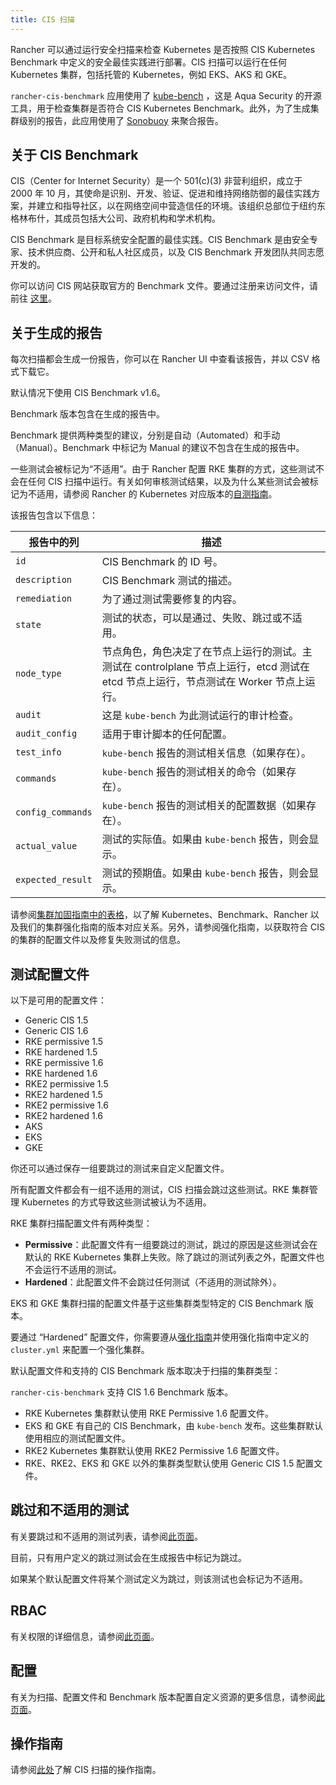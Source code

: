 ```yaml
---
title: CIS 扫描
---
```


Rancher 可以通过运行安全扫描来检查 Kubernetes 是否按照 CIS Kubernetes Benchmark 中定义的安全最佳实践进行部署。CIS 扫描可以运行在任何 Kubernetes 集群，包括托管的 Kubernetes，例如 EKS、AKS 和 GKE。

`rancher-cis-benchmark` 应用使用了  <a href="https://github.com/aquasecurity/kube-bench" target="_blank">kube-bench</a> ，这是 Aqua Security 的开源工具，用于检查集群是否符合 CIS Kubernetes Benchmark。此外，为了生成集群级别的报告，此应用使用了  <a href="https://github.com/vmware-tanzu/sonobuoy" target="_blank">Sonobuoy</a> 来聚合报告。


## 关于 CIS Benchmark

CIS（Center for Internet Security）是一个 501(c\)(3) 非营利组织，成立于 2000 年 10 月，其使命是识别、开发、验证、促进和维持网络防御的最佳实践方案，并建立和指导社区，以在网络空间中营造信任的环境。该组织总部位于纽约东格林布什，其成员包括大公司、政府机构和学术机构。

CIS Benchmark 是目标系统安全配置的最佳实践。CIS Benchmark 是由安全专家、技术供应商、公开和私人社区成员，以及 CIS Benchmark 开发团队共同志愿开发的。

你可以访问 CIS 网站获取官方的 Benchmark 文件。要通过注册来访问文件，请前往
<a href="https://learn.cisecurity.org/benchmarks" target="_blank">这里</a>。

## 关于生成的报告

每次扫描都会生成一份报告，你可以在 Rancher UI 中查看该报告，并以 CSV 格式下载它。

默认情况下使用 CIS Benchmark v1.6。

Benchmark 版本包含在生成的报告中。

Benchmark 提供两种类型的建议，分别是自动（Automated）和手动（Manual）。Benchmark 中标记为 Manual 的建议不包含在生成的报告中。

一些测试会被标记为“不适用”。由于 Rancher 配置 RKE 集群的方式，这些测试不会在任何 CIS 扫描中运行。有关如何审核测试结果，以及为什么某些测试会被标记为不适用，请参阅 Rancher 的 Kubernetes 对应版本的[自测指南](./rancher-security.md#cis-benchmark-和自我评估)。

该报告包含以下信息：

| 报告中的列 | 描述 |
|------------------|-------------|
| `id` | CIS Benchmark 的 ID 号。 |
| `description` | CIS Benchmark 测试的描述。 |
| `remediation` | 为了通过测试需要修复的内容。 |
| `state` | 测试的状态，可以是通过、失败、跳过或不适用。 |
| `node_type` | 节点角色，角色决定了在节点上运行的测试。主测试在 controlplane 节点上运行，etcd 测试在 etcd 节点上运行，节点测试在 Worker 节点上运行。 |
| `audit` | 这是 `kube-bench` 为此测试运行的审计检查。 |
| `audit_config` | 适用于审计脚本的任何配置。 |
| `test_info` | `kube-bench` 报告的测试相关信息（如果存在）。 |
| `commands` | `kube-bench` 报告的测试相关的命令（如果存在）。 |
| `config_commands` | `kube-bench` 报告的测试相关的配置数据（如果存在）。 |
| `actual_value` | 测试的实际值。如果由 `kube-bench` 报告，则会显示。 |
| `expected_result` | 测试的预期值。如果由 `kube-bench` 报告，则会显示。 |

请参阅[集群加固指南中的表格](./rancher-security.md)，以了解 Kubernetes、Benchmark、Rancher 以及我们的集群强化指南的版本对应关系。另外，请参阅强化指南，以获取符合 CIS 的集群的配置文件以及修复失败测试的信息。

## 测试配置文件

以下是可用的配置文件：

- Generic CIS 1.5
- Generic CIS 1.6
- RKE permissive 1.5
- RKE hardened 1.5
- RKE permissive 1.6
- RKE hardened 1.6
- RKE2 permissive 1.5
- RKE2 hardened 1.5
- RKE2 permissive 1.6
- RKE2 hardened 1.6
- AKS
- EKS
- GKE

你还可以通过保存一组要跳过的测试来自定义配置文件。

所有配置文件都会有一组不适用的测试，CIS 扫描会跳过这些测试。RKE 集群管理 Kubernetes 的方式导致这些测试被认为不适用。

RKE 集群扫描配置文件有两种类型：

- **Permissive**：此配置文件有一组要跳过的测试，跳过的原因是这些测试会在默认的 RKE Kubernetes 集群上失败。除了跳过的测试列表之外，配置文件也不会运行不适用的测试。
- **Hardened**：此配置文件不会跳过任何测试（不适用的测试除外）。

EKS 和 GKE 集群扫描的配置文件基于这些集群类型特定的 CIS Benchmark 版本。

要通过 “Hardened” 配置文件，你需要遵从[强化指南](./rancher-security.md#rancher-强化指南)并使用强化指南中定义的 `cluster.yml` 来配置一个强化集群。

默认配置文件和支持的 CIS Benchmark 版本取决于扫描的集群类型：

`rancher-cis-benchmark` 支持 CIS 1.6 Benchmark 版本。

- RKE Kubernetes 集群默认使用 RKE Permissive 1.6 配置文件。
- EKS 和 GKE 有自己的 CIS Benchmark，由 `kube-bench` 发布。这些集群默认使用相应的测试配置文件。
- RKE2 Kubernetes 集群默认使用 RKE2 Permissive 1.6 配置文件。
- RKE、RKE2、EKS 和 GKE 以外的集群类型默认使用 Generic CIS 1.5 配置文件。

## 跳过和不适用的测试

有关要跳过和不适用的测试列表，请参阅[此页面](../how-to-guides/advanced-user-guides/cis-scan-guides/skip-tests.md)。

目前，只有用户定义的跳过测试会在生成报告中标记为跳过。

如果某个默认配置文件将某个测试定义为跳过，则该测试也会标记为不适用。

## RBAC

有关权限的详细信息，请参阅[此页面](../explanations/integrations-in-rancher/cis-scans/rbac-for-cis-scans.md)。

## 配置

有关为扫描、配置文件和 Benchmark 版本配置自定义资源的更多信息，请参阅[此页面](../explanations/integrations-in-rancher/cis-scans/configuration-reference.md)。

## 操作指南

请参阅[此处](../pages-for-subheaders/cis-scan-guides.md)了解 CIS 扫描的操作指南。